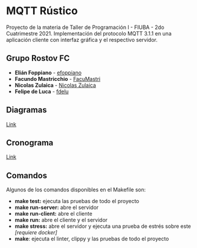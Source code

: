 # MQTT Rústico
Proyecto de la materia de Taller de Programación I - FIUBA - 2do Cuatrimestre 2021. Implementación del protocolo MQTT 3.1.1 en una aplicación cliente con interfaz gráfica y el respectivo servidor.

## Grupo Rostov FC
* **Elián Foppiano** - [efoppiano](https://github.com/efoppiano)
* **Facundo Mastricchio** - [FacuMastri](https://github.com/FacuMastri)
* **Nicolas Zulaica** - [Nicolas Zulaica](https://github.com/NicolasEzequielZulaicaRivera)
* **Felipe de Luca** - [fdelu](https://github.com/fdelu)

## Diagramas
[Link](
https://lucid.app/lucidchart/b9cc7a8b-a714-40ad-854d-b28e92b47682/edit?viewport_loc=3032%2C1339%2C2228%2C1088%2C0_0&invitationId=inv_8b4f792e-af0e-4608-80dc-d48d471b345a)

## Cronograma
[Link](
https://docs.google.com/spreadsheets/d/1GwXE0hzUsEQD60ySIDfA1ykUeKGzx8qoUHdrjYiS6MI/edit#gid=0)

## Comandos
Algunos de los comandos disponibles en el Makefile son:
* **make test:** ejecuta las pruebas de todo el proyecto
* **make run-server:** abre el servidor
* **make run-client:** abre el cliente
* **make run:** abre el cliente y el servidor
* **make stress:** abre el servidor y ejecuta una prueba de estrés sobre este *[requiere docker]*
* **make**: ejecuta el linter, clippy y las pruebas de todo el proyecto
